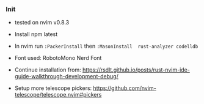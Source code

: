 ### Init
- tested on nvim v0.8.3 
- Install npm latest
- In nvim run `:PackerInstall` then `:MasonInstall  rust-analyzer codelldb`
- Font used: RobotoMono Nerd Font

- Continue installation from: https://rsdlt.github.io/posts/rust-nvim-ide-guide-walkthrough-development-debug/
- Setup more telescope pickers: https://github.com/nvim-telescope/telescope.nvim#pickers

